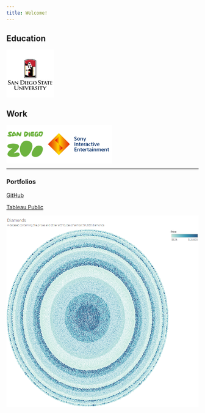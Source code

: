 ```yaml
---
title: Welcome!
---
```


## Education

<img src="https://raw.githubusercontent.com/CMJ828/cmj828.github.io/master/SDSU.jpg" width="125" align="middle" title="Bachelor of Science in Statistics">

## Work

<img src="https://raw.githubusercontent.com/CMJ828/cmj828.github.io/master/SDZ.jpg" height="100" align="middle" title="Cash Office Assistant"><img src="https://raw.githubusercontent.com/CMJ828/cmj828.github.io/master/SIE.jpg" height="100" align="middle" title="Project Administrator">

---

### Portfolios

[GitHub](https://github.com/CMJ828/portfolio)

[Tableau Public](https://public.tableau.com/profile/conor.juengst)

[<img src="https://raw.githubusercontent.com/CMJ828/cmj828.github.io/master/Diamonds.png" height="500" align="middle" title="Click for Interactive Version">](https://public.tableau.com/profile/conor.juengst#!/vizhome/DiamondsDataSet-DensitybyCut/Circle)
